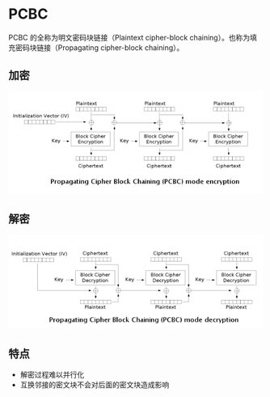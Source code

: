 
# PCBC

PCBC 的全称为明文密码块链接（Plaintext cipher-block chaining）。也称为填充密码块链接（Propagating cipher-block chaining）。

## 加密

![](./figure/pcbc_encryption.png)

## 解密

![](./figure/pcbc_decryption.png)

## 特点

- 解密过程难以并行化
- 互换邻接的密文块不会对后面的密文块造成影响